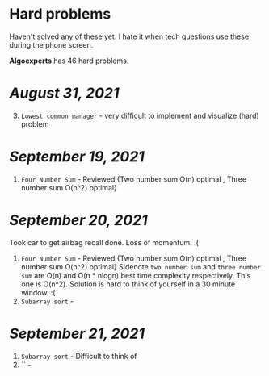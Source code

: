 # Hard problems 

Haven't solved any of these yet. I hate it when tech questions use these during the phone screen. 

**Algoexperts** has 46 hard problems. 

# *August 31, 2021* 
3. `Lowest common manager` - very difficult to implement and visualize (hard) problem

# *September 19, 2021* 

1. `Four Number Sum` - Reviewed {Two number sum O(n) optimal , Three number sum O(n^2) optimal}

# *September 20, 2021* 

Took car to get airbag recall done. Loss of momentum. :( 

1. `Four Number Sum` - Reviewed {Two number sum O(n) optimal , Three number sum O(n^2) optimal}
Sidenote `two number sum` and `three number sum` are O(n) and O(n * nlogn) best time complexity respectively.  This one is O(n^2). Solution is hard to think of yourself in a 30 minute window. :( 
2. `Subarray sort` - 

# *September 21, 2021* 

1. `Subarray sort` - Difficult to think of  
2. `` - 